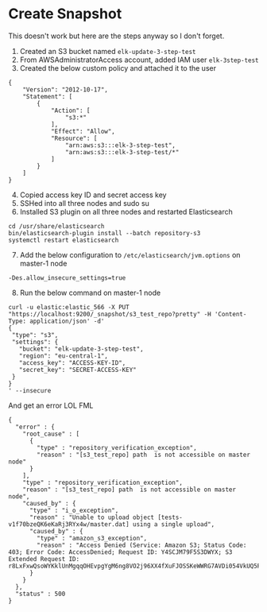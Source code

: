 # Create Snapshot
This doesn't work but here are the steps anyway so I don't forget.

1. Created an S3 bucket named `elk-update-3-step-test`
2. From AWSAdministratorAccess account, added IAM user `elk-3step-test`
3. Created the below custom policy and attached it to the user
```
{
    "Version": "2012-10-17",
    "Statement": [
        {
            "Action": [
                "s3:*"
            ],
            "Effect": "Allow",
            "Resource": [
                "arn:aws:s3:::elk-3-step-test",
                "arn:aws:s3:::elk-3-step-test/*"
            ]
        }
    ]
}
```
4. Copied access key ID and secret access key
5. SSHed into all three nodes and sudo su
6. Installed S3 plugin on all three nodes and restarted Elasticsearch
```
cd /usr/share/elasticsearch
bin/elasticsearch-plugin install --batch repository-s3
systemctl restart elasticsearch
```
7. Add the below configuration to `/etc/elasticsearch/jvm.options` on master-1 node
```
-Des.allow_insecure_settings=true
```
8. Run the below command on master-1 node
```
curl -u elastic:elastic_566 -X PUT "https://localhost:9200/_snapshot/s3_test_repo?pretty" -H 'Content-Type: application/json' -d'
{
 "type": "s3",
 "settings": {
   "bucket": "elk-update-3-step-test",
   "region": "eu-central-1",
   "access_key": "ACCESS-KEY-ID",
   "secret_key": "SECRET-ACCESS-KEY"
 }
}
' --insecure
```

And get an error LOL FML
```
{
  "error" : {
    "root_cause" : [
      {
        "type" : "repository_verification_exception",
        "reason" : "[s3_test_repo] path  is not accessible on master node"
      }
    ],
    "type" : "repository_verification_exception",
    "reason" : "[s3_test_repo] path  is not accessible on master node",
    "caused_by" : {
      "type" : "i_o_exception",
      "reason" : "Unable to upload object [tests-v1f70bzeQK6eKaRj3RYx4w/master.dat] using a single upload",
      "caused_by" : {
        "type" : "amazon_s3_exception",
        "reason" : "Access Denied (Service: Amazon S3; Status Code: 403; Error Code: AccessDenied; Request ID: Y4SCJM79F5S3DWYX; S3 Extended Request ID: r8LxFxwQsoWYKklUnMgqqOHEvpgYgM6ng8VO2j96XX4fXuFJOSSKeWWRG7AVDi054VkUQ5PPtXw=)"
      }
    }
  },
  "status" : 500
}
```
